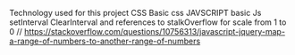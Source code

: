 Technology used for this project
CSS
Basic css
JAVSCRIPT
basic Js
setInterval
ClearInterval
and references to stalkOverflow for scale from 1 to 0
// https://stackoverflow.com/questions/10756313/javascript-jquery-map-a-range-of-numbers-to-another-range-of-numbers
